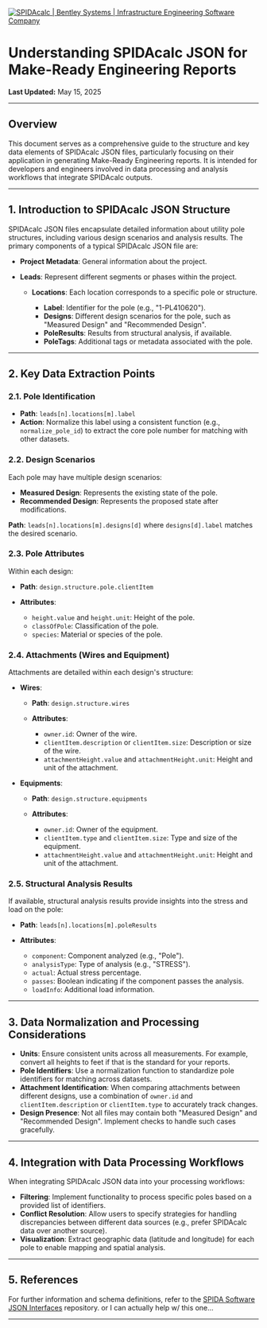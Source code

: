 [![SPIDAcalc | Bentley Systems | Infrastructure Engineering Software Company](https://tse3.mm.bing.net/th?id=OIP.klU6suDymhmqZuoMfgMQ_AHaE0\&pid=Api)](https://www.bentley.com/software/spidacalc/)

# Understanding SPIDAcalc JSON for Make-Ready Engineering Reports

**Last Updated:** May 15, 2025

---

## Overview

This document serves as a comprehensive guide to the structure and key data elements of SPIDAcalc JSON files, particularly focusing on their application in generating Make-Ready Engineering reports. It is intended for developers and engineers involved in data processing and analysis workflows that integrate SPIDAcalc outputs.

---

## 1. Introduction to SPIDAcalc JSON Structure

SPIDAcalc JSON files encapsulate detailed information about utility pole structures, including various design scenarios and analysis results. The primary components of a typical SPIDAcalc JSON file are:

* **Project Metadata**: General information about the project.
* **Leads**: Represent different segments or phases within the project.

  * **Locations**: Each location corresponds to a specific pole or structure.

    * **Label**: Identifier for the pole (e.g., "1-PL410620").
    * **Designs**: Different design scenarios for the pole, such as "Measured Design" and "Recommended Design".
    * **PoleResults**: Results from structural analysis, if available.
    * **PoleTags**: Additional tags or metadata associated with the pole.

---

## 2. Key Data Extraction Points

### 2.1. Pole Identification

* **Path**: `leads[n].locations[m].label`
* **Action**: Normalize this label using a consistent function (e.g., `normalize_pole_id`) to extract the core pole number for matching with other datasets.

### 2.2. Design Scenarios

Each pole may have multiple design scenarios:

* **Measured Design**: Represents the existing state of the pole.
* **Recommended Design**: Represents the proposed state after modifications.

**Path**: `leads[n].locations[m].designs[d]` where `designs[d].label` matches the desired scenario.

### 2.3. Pole Attributes

Within each design:

* **Path**: `design.structure.pole.clientItem`
* **Attributes**:

  * `height.value` and `height.unit`: Height of the pole.
  * `classOfPole`: Classification of the pole.
  * `species`: Material or species of the pole.

### 2.4. Attachments (Wires and Equipment)

Attachments are detailed within each design's structure:

* **Wires**:

  * **Path**: `design.structure.wires`
  * **Attributes**:

    * `owner.id`: Owner of the wire.
    * `clientItem.description` or `clientItem.size`: Description or size of the wire.
    * `attachmentHeight.value` and `attachmentHeight.unit`: Height and unit of the attachment.

* **Equipments**:

  * **Path**: `design.structure.equipments`
  * **Attributes**:

    * `owner.id`: Owner of the equipment.
    * `clientItem.type` and `clientItem.size`: Type and size of the equipment.
    * `attachmentHeight.value` and `attachmentHeight.unit`: Height and unit of the attachment.

### 2.5. Structural Analysis Results

If available, structural analysis results provide insights into the stress and load on the pole:

* **Path**: `leads[n].locations[m].poleResults`
* **Attributes**:

  * `component`: Component analyzed (e.g., "Pole").
  * `analysisType`: Type of analysis (e.g., "STRESS").
  * `actual`: Actual stress percentage.
  * `passes`: Boolean indicating if the component passes the analysis.
  * `loadInfo`: Additional load information.

---

## 3. Data Normalization and Processing Considerations

* **Units**: Ensure consistent units across all measurements. For example, convert all heights to feet if that is the standard for your reports.
* **Pole Identifiers**: Use a normalization function to standardize pole identifiers for matching across datasets.
* **Attachment Identification**: When comparing attachments between different designs, use a combination of `owner.id` and `clientItem.description` or `clientItem.type` to accurately track changes.
* **Design Presence**: Not all files may contain both "Measured Design" and "Recommended Design". Implement checks to handle such cases gracefully.

---

## 4. Integration with Data Processing Workflows

When integrating SPIDAcalc JSON data into your processing workflows:

* **Filtering**: Implement functionality to process specific poles based on a provided list of identifiers.
* **Conflict Resolution**: Allow users to specify strategies for handling discrepancies between different data sources (e.g., prefer SPIDAcalc data over another source).
* **Visualization**: Extract geographic data (latitude and longitude) for each pole to enable mapping and spatial analysis.

---

## 5. References

For further information and schema definitions, refer to the [SPIDA Software JSON Interfaces](https://github.com/spidasoftware/schema) repository. or I can actually help w/ this one...

---


